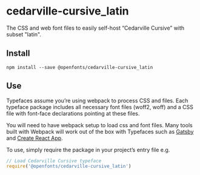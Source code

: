 
# cedarville-cursive_latin

The CSS and web font files to easily self-host “Cedarville Cursive” with subset "latin".

## Install

`npm install --save @openfonts/cedarville-cursive_latin`

## Use

Typefaces assume you’re using webpack to process CSS and files. Each typeface
package includes all necessary font files (woff2, woff) and a CSS file with
font-face declarations pointing at these files.

You will need to have webpack setup to load css and font files. Many tools built
with Webpack will work out of the box with Typefaces such as [Gatsby](https://github.com/gatsbyjs/gatsby)
and [Create React App](https://github.com/facebookincubator/create-react-app).

To use, simply require the package in your project’s entry file e.g.

```javascript
// Load Cedarville Cursive typeface
require('@openfonts/cedarville-cursive_latin')
```

